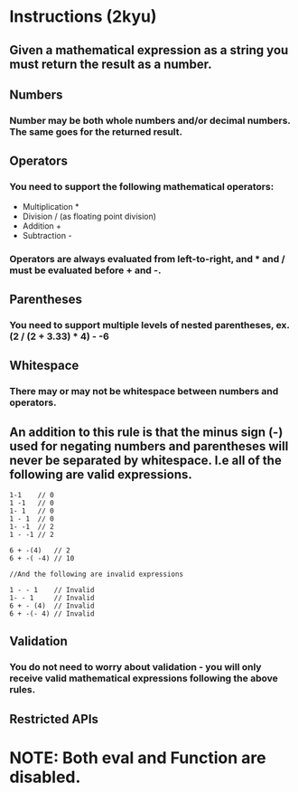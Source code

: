 # Instructions (2kyu)
## Given a mathematical expression as a string you must return the result as a number.

## Numbers
### Number may be both whole numbers and/or decimal numbers. The same goes for the returned result.

## Operators
### You need to support the following mathematical operators:

* Multiplication *
* Division / (as floating point division)
* Addition +
* Subtraction -
### Operators are always evaluated from left-to-right, and * and / must be evaluated before + and -.

## Parentheses
### You need to support multiple levels of nested parentheses, ex. (2 / (2 + 3.33) * 4) - -6

## Whitespace
### There may or may not be whitespace between numbers and operators.

## An addition to this rule is that the minus sign (-) used for negating numbers and parentheses will never be separated by whitespace. I.e all of the following are valid expressions.
```
1-1    // 0
1 -1   // 0
1- 1   // 0
1 - 1  // 0
1- -1  // 2
1 - -1 // 2

6 + -(4)   // 2
6 + -( -4) // 10

//And the following are invalid expressions

1 - - 1    // Invalid
1- - 1     // Invalid
6 + - (4)  // Invalid
6 + -(- 4) // Invalid
```
## Validation
### You do not need to worry about validation - you will only receive valid mathematical expressions following the above rules.

## Restricted APIs
# NOTE: Both eval and Function are disabled.